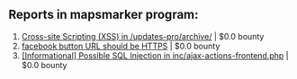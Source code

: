 ## Reports in mapsmarker program:
1. [Cross-site Scripting (XSS) in /updates-pro/archive/](https://hackerone.com/reports/235866) | $0.0 bounty
2. [facebook button URL should be HTTPS](https://hackerone.com/reports/271928) | $0.0 bounty
3. [[Informational] Possible SQL Injection in inc/ajax-actions-frontend.php](https://hackerone.com/reports/310280) | $0.0 bounty